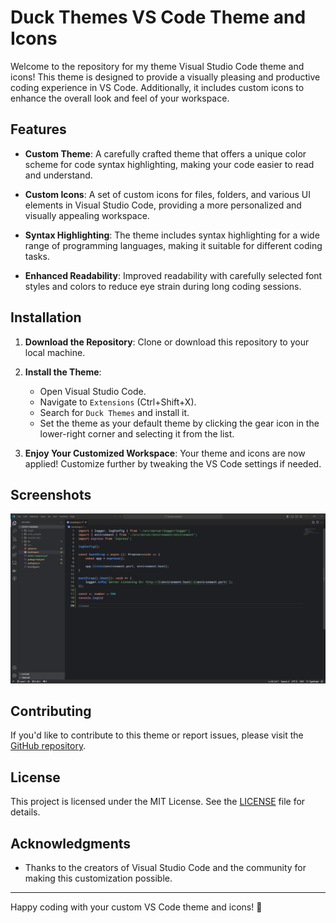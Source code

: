 # Duck Themes VS Code Theme and Icons

Welcome to the repository for my theme Visual Studio Code theme and icons! This theme is designed to provide a visually pleasing and productive coding experience in VS Code. Additionally, it includes custom icons to enhance the overall look and feel of your workspace.

## Features

- **Custom Theme**: A carefully crafted theme that offers a unique color scheme for code syntax highlighting, making your code easier to read and understand.

- **Custom Icons**: A set of custom icons for files, folders, and various UI elements in Visual Studio Code, providing a more personalized and visually appealing workspace.

- **Syntax Highlighting**: The theme includes syntax highlighting for a wide range of programming languages, making it suitable for different coding tasks.

- **Enhanced Readability**: Improved readability with carefully selected font styles and colors to reduce eye strain during long coding sessions.

## Installation

1. **Download the Repository**: Clone or download this repository to your local machine.

2. **Install the Theme**:
   - Open Visual Studio Code.
   - Navigate to `Extensions` (Ctrl+Shift+X).
   - Search for `Duck Themes` and install it.
   - Set the theme as your default theme by clicking the gear icon in the lower-right corner and selecting it from the list.

4. **Enjoy Your Customized Workspace**: Your theme and icons are now applied! Customize further by tweaking the VS Code settings if needed.

## Screenshots

![Screenshot 1](./images/screen_1.png)

## Contributing

If you'd like to contribute to this theme or report issues, please visit the [GitHub repository](https://github.com/SrPatoS/DuckThemes-VSCode.git).

## License

This project is licensed under the MIT License. See the [LICENSE](LICENSE) file for details.

## Acknowledgments

- Thanks to the creators of Visual Studio Code and the community for making this customization possible.

---

Happy coding with your custom VS Code theme and icons! 🚀
